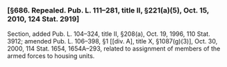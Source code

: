 ### [§686. Repealed. Pub. L. 111–281, title II, §221(a)(5), Oct. 15, 2010, 124 Stat. 2919] ###

Section, added Pub. L. 104–324, title II, §208(a), Oct. 19, 1996, 110 Stat. 3912; amended Pub. L. 106–398, §1 [[div. A], title X, §1087(g)(3)], Oct. 30, 2000, 114 Stat. 1654, 1654A–293, related to assignment of members of the armed forces to housing units.